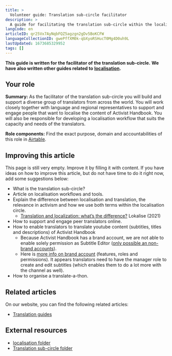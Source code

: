 ```yaml
---
title: >
  Volunteer guide: Translation sub-circle facilitator
description: >
  A guide for facilitating the translation sub-circle within the localisation circle
langCode: en
articleID: qr25Vx7AyNqbFQZ5agzgn2gDv5BoKCFW
languageCollectionID: gwePffXM0k-qbXyoRSHucT0Mg4D0uh9L
lastUpdated: 1673685329952
tags: []
---
```


**This guide is written for the facilitator of the translation sub-circle.** **We have also written other guides related to** [**localisation**](/support/localisation)**.**

## Your role

**Summary:** As the facilitator of the translation sub-circle you will build and support a diverse group of translators from across the world. You will work closely together with language and regional representatives to support and engage people that want to localise the content of Activist Handbook. You will also be responsible for developing a localisation workflow that suits the capacity and needs of the translators.

**Role components:** Find the exact purpose, domain and accountabilities of this role in [Airtable](https://airtable.com/shr6GqOJ7587fNbEn/tbloV4g8loVisebVz).

## Improving this article

This page is still very empty. Improve it by filling it with content. If you have ideas on how to improve this article, but do not have time to do it right now, add some suggestions below:

-   What is the translation sub-circle?
-   Article on localisation workflows and tools.
-   Explain the difference between localisation and translation, the relevance in activism and how we use both terms within the localisation circle.
    -   [Translation and localization: what’s the difference?](https://lokalise.com/blog/translation-and-localization-difference/) Lokalise (2021)
-   How to support and engage peer translators online.
-   How to enable translators to translate youtube content (subtitles, titles and descriptions) of Activist Handbook
    -   Because Activist Handbook has a brand account, we are not able to enable solely permission as Subtitle Editor ([only possible an non-brand accounts](https://support.google.com/youtube/answer/11983512?hl=en&ref_topic=7296214#zippy=%2Cgive-access-to-subtitle-editor-role-as-a-channel-owner-or-manager)).
    -   Here is [more info on brand account](https://support.google.com/youtube/answer/9367690#channelpermissions) (features, roles and permissions). It appears translators need to have the manager role to create and edit subtitles (which enables them to do a lot more with the channel as well).
-   How to organise a translate-a-thon.

## Related articles

On our website, you can find the following related articles:

-   [Translation guides](/support/localisation/translate)

## External resources

-   [localisation folder](https://drive.google.com/drive/folders/1VYanhnyFSG9KxrgQrv2UuHuUKx2NIyoK?usp=sharing)
-   [Translation sub-circle folder](https://drive.google.com/drive/folders/102AkV0725MQQKluf00uYHkS6wzjinhws?usp=sharing)